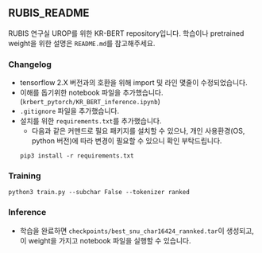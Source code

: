 ## RUBIS_README
RUBIS 연구실 UROP를 위한 KR-BERT repository입니다.
학습이나 pretrained weight을 위한 설명은 `README.md`를 참고해주세요.

### Changelog
- tensorflow 2.X 버전과의 호환을 위해 import 및 라인 몇줄이 수정되었습니다.
- 이해를 돕기위한 notebook 파일을 추가했습니다. (`krbert_pytorch/KR_BERT_inference.ipynb`)
- `.gitignore` 파일을 추가했습니다.
- 설치를 위한 `requirements.txt`를 추가했습니다.
    - 다음과 같은 커맨드로 필요 패키지를 설치할 수 있으나, 개인 사용환경(OS, python 버전)에 따라 변경이 필요할 수 있으니 확인 부탁드립니다.
    ```
    pip3 install -r requirements.txt
    ```

### Training
```
python3 train.py --subchar False --tokenizer ranked
```

### Inference
- 학습을 완료하면 `checkpoints/best_snu_char16424_rannked.tar`이 생성되고, 이 weight을 가지고 notebook 파일을 실행할 수 있습니다.
